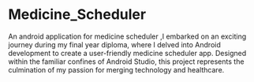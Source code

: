 # Medicine_Scheduler
An android application for medicine scheduler ,I embarked on an exciting journey during my final year diploma, where I delved into Android development to create a user-friendly medicine scheduler app. Designed within the familiar confines of Android Studio, this project represents the culmination of my passion for merging technology and healthcare.
